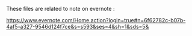 These files are related to note on evernote : 

https://www.evernote.com/Home.action?login=true#n=6f62782c-b07b-4af5-a327-9546d124f7ce&s=s593&ses=4&sh=1&sds=5&
